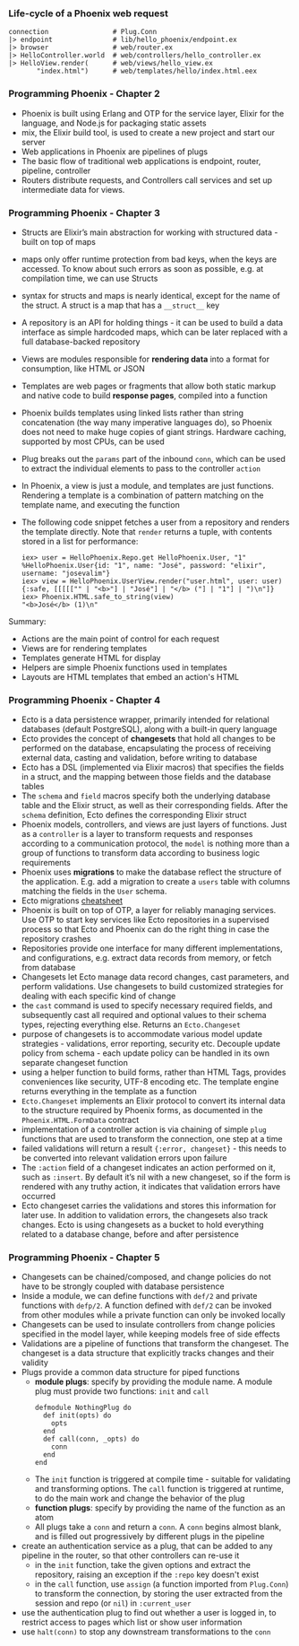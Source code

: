 ### Life-cycle of a Phoenix web request

```
connection                # Plug.Conn
|> endpoint               # lib/hello_phoenix/endpoint.ex
|> browser                # web/router.ex
|> HelloController.world  # web/controllers/hello_controller.ex
|> HelloView.render(      # web/views/hello_view.ex
       "index.html")      # web/templates/hello/index.html.eex
```

### Programming Phoenix - Chapter 2

- Phoenix is built using Erlang and OTP for the service layer, Elixir for the language, and Node.js for packaging static assets
- mix, the Elixir build tool, is used to create a new project and start our server
- Web applications in Phoenix are pipelines of plugs
- The basic flow of traditional web applications is endpoint, router, pipeline, controller
- Routers distribute requests, and Controllers call services and set up intermediate data for views.

### Programming Phoenix - Chapter 3

- Structs are Elixir’s main abstraction for working with structured data - built on top of maps
- maps only offer runtime protection from bad keys, when the keys are accessed. To know about such errors as soon as possible, e.g. at compilation time, we can use Structs
- syntax for structs and maps is nearly identical, except for the name of the struct. A struct is a map that has a `__struct__` key
- A repository is an API for holding things - it can be used to build a data interface as simple hardcoded maps, which can be later replaced with a full database-backed repository
- Views are modules responsible for **rendering data** into a format for consumption, like HTML or JSON
- Templates are web pages or fragments that allow both static markup and native code to build **response pages**, compiled into a function
- Phoenix builds templates using linked lists rather than string concatenation (the way many imperative languages do), so Phoenix does not need to make huge copies of giant strings. Hardware caching, supported by most CPUs, can be used
- Plug breaks out the `params` part of the inbound `conn`, which can be used to extract the individual elements to pass to the controller `action`
- In Phoenix, a view is just a module, and templates are just functions. Rendering a template is a combination of pattern matching on the template name, and executing the function
- The following code snippet fetches a user from a repository and renders the template directly. Note that `render` returns a tuple, with contents stored in a list for performance:

    ```
    iex> user = HelloPhoenix.Repo.get HelloPhoenix.User, "1"
    %HelloPhoenix.User{id: "1", name: "José", password: "elixir", username: "josevalim"}
    iex> view = HelloPhoenix.UserView.render("user.html", user: user)
    {:safe, [[[[["" | "<b>"] | "José"] | "</b> ("] | "1"] | ")\n"]}
    iex> Phoenix.HTML.safe_to_string(view)
    "<b>José</b> (1)\n"
    ```

Summary:

- Actions are the main point of control for each request
- Views are for rendering templates
- Templates generate HTML for display
- Helpers are simple Phoenix functions used in templates
- Layouts are HTML templates that embed an action's HTML

### Programming Phoenix - Chapter 4

- Ecto is a data persistence wrapper, primarily intended for relational databases (default PostgreSQL), along with a built-in query language
- Ecto provides the concept of __changesets__ that hold all changes to be performed on the database, encapsulating the process of receiving external data, casting and validation, before writing to database
- Ecto has a DSL (implemented via Elixir macros) that specifies the fields in a struct, and the mapping between those fields and the database tables
- The `schema` and `field` macros specify both the underlying database table and the Elixir struct, as well as their corresponding fields. After the `schema` definition, Ecto defines the corresponding Elixir struct
- Phoenix models, controllers, and views are just layers of functions. Just as a `controller` is a layer to transform requests and responses according to a communication protocol, the `model` is nothing more than a group of functions to transform data according to business logic requirements
- Phoenix uses __migrations__ to make the database reflect the structure of the application. E.g. add a migration to create a `users` table with columns matching the fields in the `User` schema.
- Ecto migrations [cheatsheet](http://ricostacruz.com/cheatsheets/phoenix-migrations.html)
- Phoenix is built on top of OTP, a layer for reliably managing services. Use OTP to start key services like Ecto repositories in a supervised process so that Ecto and Phoenix can do the right thing in case the repository crashes
- Repositories provide one interface for many different implementations, and configurations, e.g. extract data records from memory, or fetch from database
- Changesets let Ecto manage data record changes, cast parameters, and perform validations. Use changesets to build customized strategies for dealing with each specific kind of change
- the `cast` command is used to specify necessary required fields, and subsequently cast all required and optional values to their schema types, rejecting everything else. Returns an `Ecto.Changeset`
- purpose of changesets is to accommodate various model update strategies - validations, error reporting, security etc. Decouple update policy from schema - each update policy can be handled in its own separate changeset function
- using a helper function to build forms, rather than HTML Tags, provides conveniences like security, UTF-8 encoding etc. The template engine returns everything in the template as a function
- `Ecto.Changeset` implements an Elixir protocol to convert its internal data to the structure required by Phoenix forms, as documented in the `Phoenix.HTML.FormData` contract
- implementation of a controller action is via chaining of simple `plug` functions that are used to transform the connection, one step at a time
- failed validations will return a result `{:error, changeset}` - this needs to be converted into relevant validation errors upon failure
- The `:action` field of a changeset indicates an action performed on it, such as `:insert`. By default it’s nil with a new changeset, so if the form is rendered with any truthy action, it indicates that validation errors have occurred
- Ecto changeset carries the validations and stores this information for later use. In addition to validation errors, the changesets also track changes. Ecto is using changesets as a bucket to hold everything related to a database change, before and after persistence

### Programming Phoenix - Chapter 5

- Changesets can be chained/composed, and change policies do not have to be strongly coupled with database persistence
- Inside a module, we can define functions with `def/2` and private functions with `defp/2`. A function defined with `def/2` can be invoked from other modules while a private function can only be invoked locally
- Changesets can be used to insulate controllers from change policies specified in the model layer, while keeping models free of side effects
- Validations are a pipeline of functions that transform the changeset. The changeset is a data structure that explicitly tracks changes and their validity
- Plugs provide a common data structure for piped functions
    - **module plugs**: specify by providing the module name. A module plug must provide two functions: `init` and `call`
        ```
        defmodule NothingPlug do
          def init(opts) do
            opts
          end
          def call(conn, _opts) do
            conn
          end
        end
        ```
    - The `init` function is triggered at compile time - suitable for validating and transforming options. The `call` function is triggered at runtime, to do the main work and change the behavior of the plug
    - **function plugs**: specify by providing the name of the function as an atom
    - All plugs take a `conn` and return a `conn`. A `conn` begins almost blank, and is filled out progressively by different plugs in the pipeline
- create an authentication service as a plug, that can be added to any pipeline in the router, so that other controllers can re-use it
    - in the `init` function, take the given options and extract the repository, raising an exception if the `:repo` key doesn't exist
    - in the `call` function, use `assign` (a function imported from `Plug.Conn`) to transform the connection, by storing the user extracted from the session and repo (or `nil`) in `:current_user`
- use the authentication plug to find out whether a user is logged in, to restrict access to pages which list or show user information
- use `halt(conn)` to stop any downstream transformations to the `conn`
